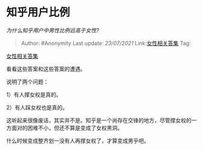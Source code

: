 # 知乎用户比例
*为什么知乎用户中男性比例远高于女性?*

> Author: #Anonymity
> Last update: *23/07/2021*
> Link:[女性相关答集](https://zhihu.com/collection/369876193)
> Tag:

[女性相关答集](https://zhihu.com/collection/369876193)

看看这些答案和这些答案的遭遇。

说明了两个问题：

1）有人撑女权是真的。

2）有人踩女权也是真的。

这听起来很像废话，其实并不是。知乎是一个尚存在交锋的地方，尽管撑女权的一方面对的困难不小，但还不算是变成了女权黑洞。

什么时候变成整齐划一没有人再撑女权了，才算变成男乎吧。
